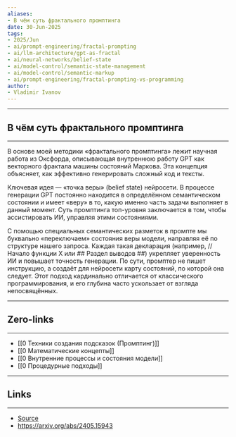 ```yaml
---
aliases: 
- В чём суть фрактального промптинга 
date: 30-Jun-2025
tags:
- 2025/Jun
- ai/prompt-engineering/fractal-prompting
- ai/llm-architecture/gpt-as-fractal
- ai/neural-networks/belief-state
- ai/model-control/semantic-state-management
- ai/model-control/semantic-markup
- ai/prompt-engineering/fractal-prompting-vs-programming
author:
- Vladimir Ivanov
---
```

-----
##  В чём суть фрактального промптинга 
-----
В основе моей методики «фрактального промптинга» лежит научная работа из Оксфорда, описывающая внутреннюю работу GPT как векторного фрактала машины состояний Маркова. Эта концепция объясняет, как эффективно генерировать сложный код и тексты.

Ключевая идея — «точка веры» (belief state) нейросети. В процессе генерации GPT постоянно находится в определённом семантическом состоянии и имеет «веру» в то, какую именно часть задачи выполняет в данный момент. Суть промптинга топ-уровня заключается в том, чтобы ассистировать ИИ, управляя этими состояниями.

С помощью специальных семантических разметок в промпте мы буквально «переключаем» состояния веры модели, направляя её по структуре нашего запроса. Каждая такая декларация (например, // Начало функции X или ## Раздел выводов ##) укрепляет уверенность ИИ и повышает точность генерации. По сути, промптер не пишет инструкцию, а создаёт для нейросети карту состояний, по которой она следует. Этот подход кардинально отличается от классического программирования, и его глубина часто ускользает от взгляда непосвящённых.

---
## Zero-links
---
- [[0 Техники создания подсказок (Промптинг)]]
- [[0 Математические концепты]]
- [[0 Внутренние процессы и состояния модели]]
- [[0 Процедурные подходы]]


---
## Links
---
- [Source](https://t.me/turboproject/1765)
- https://arxiv.org/abs/2405.15943